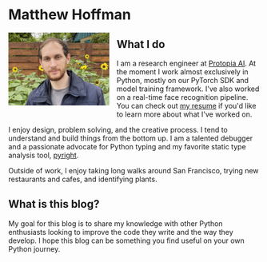 # Matthew Hoffman

<img src="/me.jpg" alt="Me" style="width:40%;float:left;margin-right:3%;margin-bottom:2%">

## What I do

I am a research engineer at [Protopia AI](https://www.linkedin.com/company/protopia%E2%80%94ai/posts/?feedView=all). At the moment I work almost exclusively in Python, mostly on our PyTorch SDK and model training framework. I've also worked on a real-time face recognition pipeline. You can check out <a href="/matthewhoffman_resume.pdf">my resume</a> if you'd like to learn more about what I've worked on.

I enjoy design, problem solving, and the creative process. I tend to understand and build things from the bottom up. I am a talented debugger and a passionate advocate for Python typing and my favorite static type analysis tool, [pyright](https://microsoft.github.io/pyright/#/).

Outside of work, I enjoy taking long walks around San Francisco, trying new restaurants and cafes, and identifying plants.

## What is this blog?

My goal for this blog is to share my knowledge with other Python enthusiasts looking to improve the code they write and the way they develop. I hope this blog can be something you find useful on your own Python journey.

